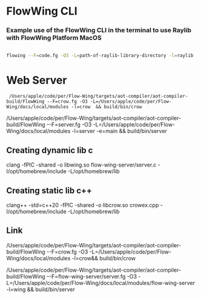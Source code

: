 
# FlowWing CLI



### Example use of the FlowWing CLI in the terminal to use Raylib with FlowWing Platform MacOS

```bash

flowing --F=code.fg -O3 -L=path-of-raylib-library-directory -l=raylib  -framework=CoreFoundation -framework=CoreGraphics -framework=Cocoa -framework=IOKit -framework=CoreVideo 


```

# Web Server

```
 /Users/apple/code/per/Flow-Wing/targets/aot-compiler/aot-compiler-build/FlowWing --F=crow.fg -O3 -L=/Users/apple/code/per/Flow-Wing/docs/local/modules -l=crow  && build/bin/crow

  ```

/Users/apple/code/per/Flow-Wing/targets/aot-compiler/aot-compiler-build/FlowWing --F=server.fg -O3 -L=/Users/apple/code/per/Flow-Wing/docs/local/modules -l=server -e=main  && build/bin/server


## Creating dynamic lib c 

clang -fPIC -shared -o libwing.so flow-wing-server/server.c -I/opt/homebrew/include -L/opt/homebrew/lib        


## Creating static lib c++
clang++ -std=c++20 -fPIC -shared -o libcrow.so crowex.cpp -I/opt/homebrew/include -L/opt/homebrew/lib      

## Link 

 /Users/apple/code/per/Flow-Wing/targets/aot-compiler/aot-compiler-build/FlowWing --F=crow.fg -O3 -L=/Users/apple/code/per/Flow-Wing/docs/local/modules -l=crow&& build/bin/crow 


  /Users/apple/code/per/Flow-Wing/targets/aot-compiler/aot-compiler-build/FlowWing --F=flow-wing-server/server.fg -O3 -L=/Users/apple/code/per/Flow-Wing/docs/local/modules/flow-wing-server -l=wing && build/bin/server
